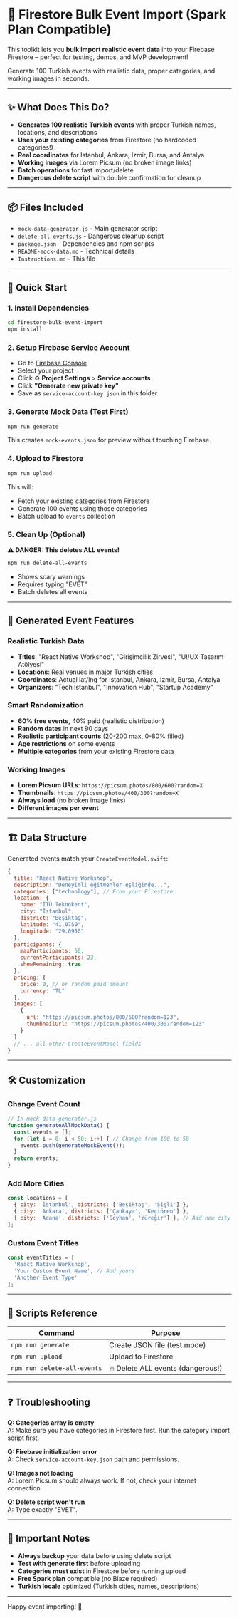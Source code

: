 # 🎉 Firestore Bulk Event Import (Spark Plan Compatible)

This toolkit lets you **bulk import realistic event data** into your Firebase Firestore – perfect for testing, demos, and MVP development!

Generate 100 Turkish events with realistic data, proper categories, and working images in seconds.

---

## ✨ What Does This Do?

- **Generates 100 realistic Turkish events** with proper Turkish names, locations, and descriptions
- **Uses your existing categories** from Firestore (no hardcoded categories!)
- **Real coordinates** for Istanbul, Ankara, Izmir, Bursa, and Antalya
- **Working images** via Lorem Picsum (no broken image links)
- **Batch operations** for fast import/delete
- **Dangerous delete script** with double confirmation for cleanup

---

## 📦 Files Included

- `mock-data-generator.js` - Main generator script
- `delete-all-events.js` - Dangerous cleanup script  
- `package.json` - Dependencies and npm scripts
- `README-mock-data.md` - Technical details
- `Instructions.md` - This file

---

## 🚀 Quick Start

### 1. Install Dependencies

```bash
cd firestore-bulk-event-import
npm install
```

### 2. Setup Firebase Service Account

* Go to [Firebase Console](https://console.firebase.google.com/)
* Select your project
* Click ⚙️ **Project Settings** > **Service accounts**
* Click **"Generate new private key"**
* Save as `service-account-key.json` in this folder

### 3. Generate Mock Data (Test First)

```bash
npm run generate
```

This creates `mock-events.json` for preview without touching Firebase.

### 4. Upload to Firestore

```bash
npm run upload
```

This will:
- Fetch your existing categories from Firestore
- Generate 100 events using those categories
- Batch upload to `events` collection

### 5. Clean Up (Optional)

**⚠️ DANGER: This deletes ALL events!**

```bash
npm run delete-all-events
```

- Shows scary warnings
- Requires typing "EVET" 
- Batch deletes all events

---

## 🎯 Generated Event Features

### Realistic Turkish Data
- **Titles**: "React Native Workshop", "Girişimcilik Zirvesi", "UI/UX Tasarım Atölyesi"
- **Locations**: Real venues in major Turkish cities
- **Coordinates**: Actual lat/lng for Istanbul, Ankara, Izmir, Bursa, Antalya
- **Organizers**: "Tech Istanbul", "Innovation Hub", "Startup Academy"

### Smart Randomization
- **60% free events**, 40% paid (realistic distribution)
- **Random dates** in next 90 days
- **Realistic participant counts** (20-200 max, 0-80% filled)
- **Age restrictions** on some events
- **Multiple categories** from your existing Firestore data

### Working Images
- **Lorem Picsum URLs**: `https://picsum.photos/800/600?random=X`
- **Thumbnails**: `https://picsum.photos/400/300?random=X`
- **Always load** (no broken image links)
- **Different images per event**

---

## 🏗️ Data Structure

Generated events match your `CreateEventModel.swift`:

```javascript
{
  title: "React Native Workshop",
  description: "Deneyimli eğitmenler eşliğinde...",
  categories: ["technology"], // From your Firestore
  location: {
    name: "İTÜ Teknokent",
    city: "İstanbul",
    district: "Beşiktaş",
    latitude: "41.0750",
    longitude: "29.0950"
  },
  participants: {
    maxParticipants: 50,
    currentParticipants: 23,
    showRemaining: true
  },
  pricing: {
    price: 0, // or random paid amount
    currency: "TL"
  },
  images: [
    {
      url: "https://picsum.photos/800/600?random=123",
      thumbnailUrl: "https://picsum.photos/400/300?random=123"
    }
  ]
  // ... all other CreateEventModel fields
}
```

---

## 🛠️ Customization

### Change Event Count
```javascript
// In mock-data-generator.js
function generateAllMockData() {
  const events = [];
  for (let i = 0; i < 50; i++) { // Change from 100 to 50
    events.push(generateMockEvent());
  }
  return events;
}
```

### Add More Cities
```javascript
const locations = [
  { city: 'İstanbul', districts: ['Beşiktaş', 'Şişli'] },
  { city: 'Ankara', districts: ['Çankaya', 'Keçiören'] },
  { city: 'Adana', districts: ['Seyhan', 'Yüreğir'] }, // Add new city
];
```

### Custom Event Titles
```javascript
const eventTitles = [
  'React Native Workshop',
  'Your Custom Event Name', // Add yours
  'Another Event Type'
];
```

---

## 🔧 Scripts Reference

| Command | Purpose |
|---------|---------|
| `npm run generate` | Create JSON file (test mode) |
| `npm run upload` | Upload to Firestore |
| `npm run delete-all-events` | 🔥 Delete ALL events (dangerous!) |

---

## ❓ Troubleshooting

**Q: Categories array is empty**  
A: Make sure you have categories in Firestore first. Run the category import script first.

**Q: Firebase initialization error**  
A: Check `service-account-key.json` path and permissions.

**Q: Images not loading**  
A: Lorem Picsum should always work. If not, check your internet connection.

**Q: Delete script won't run**  
A: Type exactly "EVET".

---

## 🚨 Important Notes

- **Always backup** your data before using delete script
- **Test with generate first** before uploading  
- **Categories must exist** in Firestore before running upload
- **Free Spark plan** compatible (no Blaze required)
- **Turkish locale** optimized (Turkish cities, names, descriptions)

---

Happy event importing! 🎉
